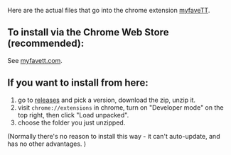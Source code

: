 Here are the actual files that go into the chrome extension [myfaveTT](https://chrome.google.com/webstore/detail/myfavett/gmajiifkcmjkehmngbopoobeplhoegad).

## To install via the Chrome Web Store (recommended):

See [myfavett.com](https://myfavett.com/).

## If you want to install from here:

1. go to [releases](https://github.com/ZYinMD/myfaveTT/releases) and pick a version, download the zip, unzip it.
3. visit `chrome://extensions` in chrome, turn on "Developer mode" on the top right, then click "Load unpacked".
4. choose the folder you just unzipped.

(Normally there's no reason to install this way - it can't auto-update, and has no other advantages. )

